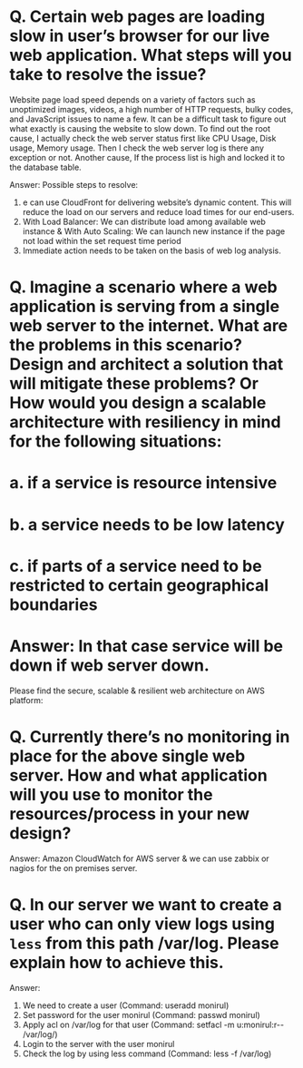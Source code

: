# Q. Certain web pages are loading slow in user’s browser for our live web application. What steps will you take to resolve the issue?

Website page load speed depends on a variety of factors such as unoptimized images, videos, a high number of HTTP requests, bulky codes, and JavaScript issues to name a few.
It can be a difficult task to figure out what exactly is causing the website to slow down. To find out the root cause, I actually check the web server status first like CPU Usage, Disk usage, Memory usage. Then I check the web server log is there any exception or not. Another cause, If the process list is high and locked it to the  database table.

Answer: Possible steps to resolve: 

1.	e can use CloudFront for delivering website’s dynamic content. This will reduce the load on our servers and reduce load times for our end-users.
2.	With Load Balancer: We can distribute load among available web instance & With Auto Scaling: We can launch new instance if the page not load within the set request time period
3.	Immediate action needs to be taken on the basis of web log analysis.


# Q. Imagine a scenario where a web application is serving from a single web server to the internet. What are the problems in this scenario? Design and architect a solution that will mitigate these problems? Or How would you design a scalable architecture with resiliency in mind for the following situations:

# a. if a service is resource intensive
# b. a service needs to be low latency
# c. if parts of a service need to be restricted to certain geographical boundaries

# Answer: In that case service will be down if web server down. 
Please find the secure, scalable & resilient web architecture on AWS platform:


# Q. Currently there’s no monitoring in place for the above single web server. How and what application will you use to monitor the resources/process in your new design?

Answer: Amazon CloudWatch for AWS server & we can use zabbix or nagios for the on premises server.

# Q. In our server we want to create a user who can only view logs using `less` from this path /var/log. Please explain how to achieve this.

Answer:
1.	We need to create a user (Command: useradd monirul)
2.	Set password for the user monirul (Command: passwd monirul)
3.	Apply acl on /var/log for that user (Command: setfacl -m u:monirul:r-- /var/log/)
4.	Login to the server with the user monirul
5.	Check the log by using less command (Command: less -f /var/log)





